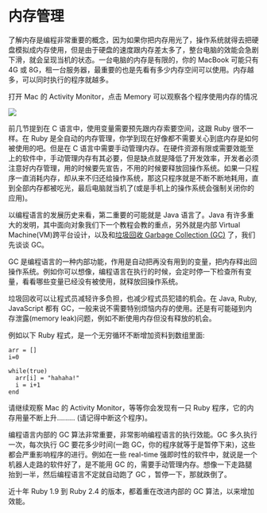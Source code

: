 # 内存管理

了解内存是编程非常重要的概念，因为如果你把内存用光了，操作系统就得去把硬盘模拟成内存使用，但是由于硬盘的速度跟内存差太多了，整台电脑的效能会急剧下滑，就会呈现当机的状态。一台电脑的内存是有限的，你的 MacBook 可能只有 4G 或 8G，租一台服务器，最重要的也是先看有多少内存空间可以使用。内存越多，可以同时执行的程序就越多。

打开 Mac 的 Activity Monitor，点击 Memory 可以观察各个程序使用内存的情况

![](https://ws1.sinaimg.cn/large/006tKfTcgy1fhgx8nk95hj30yl0on7bm.jpg)

前几节提到在 C 语言中，使用变量需要预先跟内存索要空间，这跟 Ruby 很不一样。在 Ruby 是全自动的内存管理，你学到现在好像都不需要关心到底内存是如何被使用的吧。但是在 C 语言中需要手动管理内存。在硬件资源有限或需要效能至上的软件中，手动管理内存有其必要，但是缺点就是降低了开发效率，开发者必须注意好内存管理，用的时候要先宣告，不用的时候要释放回操作系统。如果一只程序一直消耗内存，却从来不归还给操作系统，那这只程序就是不断不断地耗用，直到全部内存都被吃光，最后电脑就当机了(或是手机上的操作系统会强制关闭你的应用)。

以编程语言的发展历史来看，第二重要的可能就是 Java 语言了。Java 有许多重大的发明，其中面向对象我们下一个教程会教的重点，另外就是内部 Virtual Machine(VM)跨平台设计，以及和[垃圾回收 Garbage Collection (GC)](https://zh.wikipedia.org/zh-cn/垃圾回收_(計算機科學)) 了，我们先谈谈 GC。

GC 是编程语言的一种内部功能，作用是自动把再没有用到的变量，把内存释出回操作系统。例如你可以想像，编程语言在执行的时候，会定时停一下检查所有变量，看看哪些变量已经没有被使用，就释放回操作系统。

垃圾回收可以让程式员减轻许多负担，也减少程式员犯错的机会。在 Java, Ruby, JavaScript 都有 GC，一般来说不需要特别烦恼内存的使用。还是有可能碰到内存泄露(memory leak)问题，例如不断使用内存但没有释放的机会。

例如以下 Ruby 程式，是一个无穷循环不断增加资料到数组里面:

```
arr = []
i=0

while(true)
  arr[i] = "hahaha!"
  i = i+1
end
```

请继续观察 Mac 的 Activity Monitor，等等你会发现有一只 Ruby 程序，它的内存用量不断上升......... (请记得中断这个程序)。

编程语言内部的 GC 算法非常重要，非常影响编程语言的执行效能。GC 多久执行一次，每次执行 GC 要花多少时间(一跑 GC，你的程序就等于是暂停下来)，这些都会严重影响程序的进行。例如在一些 real-time 强即时性的软件中，就说是一个机器人走路的软件好了，是不能用 GC 的，需要手动管理内存。想像一下走路腿抬到一半，然后编程语言不定就自动跑了 GC ，暂停一下，那就跌倒了。

近十年 Ruby 1.9 到 Ruby 2.4 的版本，都着重在改进内部的 GC 算法，以来增加效能。

